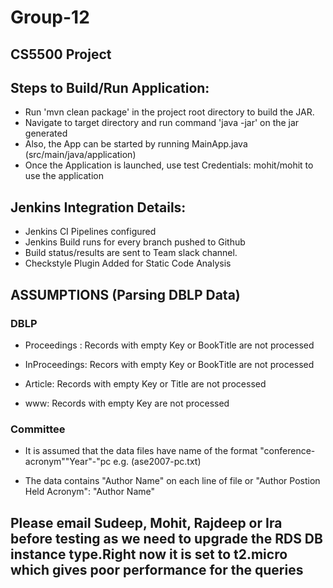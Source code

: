 # Group-12

## CS5500 Project

## Steps to Build/Run Application:

- Run 'mvn clean package' in the project root directory to build the JAR.
- Navigate to target directory and run command 'java -jar' on the jar generated
- Also, the App can be started by running MainApp.java (src/main/java/application)
- Once the Application is launched, use test Credentials: mohit/mohit to use the application

## Jenkins Integration Details:

- Jenkins CI Pipelines configured
- Jenkins Build runs for every branch pushed to Github
- Build status/results are sent to Team slack channel.
- Checkstyle Plugin Added for Static Code Analysis

## ASSUMPTIONS (Parsing DBLP Data)

### DBLP
    
- Proceedings : Records with empty Key or BookTitle are not processed
    
- InProceedings: Recors with empty Key or BookTitle are not processed
    
- Article: Records with empty Key or Title are not processed
    
- www: Records with empty Key are not processed
    

### Committee

 - It is assumed that the data files have name of the format "conference-acronym""Year"-"pc e.g. (ase2007-pc.txt)
    
 - The data contains "Author Name" on each line of file or "Author Postion Held Acronym": "Author Name"

## Please email Sudeep, Mohit, Rajdeep or Ira before testing as we need to upgrade the RDS DB instance type.Right now it is set to t2.micro which gives poor performance for the queries
